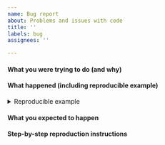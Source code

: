 ```yaml
---
name: Bug report
about: Problems and issues with code
title: ''
labels: bug
assignees: ''

---
```


<!-- To help debug your issue, please complete these sections: -->

#### What you were trying to do (and why)

<!-- A short description -->


#### What happened (including reproducible example)

<!-- Add an example to reproduce the bug below -->

<details><summary>Reproducible example</summary><p>

```py
# example here
```

```
<output here>
```

</p></details>


#### What you expected to happen

<!-- replace me -->


#### Step-by-step reproduction instructions

<!-- replace me -->
